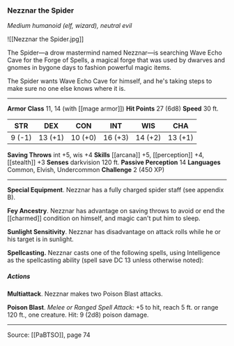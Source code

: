 ### Nezznar the Spider
_Medium humanoid (elf, wizard), neutral evil_

![[Nezznar the Spider.jpg]]

The Spider—a drow mastermind named Nezznar—is searching Wave Echo Cave for the Forge of Spells, a magical forge that was used by dwarves and gnomes in bygone days to fashion powerful magic items.

The Spider wants Wave Echo Cave for himself, and he's taking steps to make sure no one else knows where it is.




---

**Armor Class** 11, 14 (with [[mage armor]])
**Hit Points** 27 (6d8)
**Speed** 30 ft.

| STR     | DEX     | CON     | INT     | WIS     | CHA     |
|---------|---------|---------|---------|---------|---------|
| 9 (-1) | 13 (+1) | 10 (+0) | 16 (+3) | 14 (+2) | 13 (+1) |

**Saving Throws** int +5, wis +4
**Skills** [[arcana]] +5, [[perception]] +4, [[stealth]] +3
**Senses** darkvision 120 ft.
**Passive Perception** 14
**Languages** Common, Elvish, Undercommon
**Challenge** 2 (450 XP)

---

**Special Equipment**. Nezznar has a fully charged spider staff (see appendix B).

**Fey Ancestry**. Nezznar has advantage on saving throws to avoid or end the [[charmed]] condition on himself, and magic can't put him to sleep.

**Sunlight Sensitivity**. Nezznar has disadvantage on attack rolls while he or his target is in sunlight.

**Spellcasting.** Nezznar casts one of the following spells, using Intelligence as the spellcasting ability (spell save DC 13 unless otherwise noted):

##### Actions
**Multiattack**. Nezznar makes two Poison Blast attacks.

**Poison Blast**. _Melee or Ranged Spell Attack:_ +5 to hit, reach 5 ft. or range 120 ft., one creature. Hit: 9 (2d8) poison damage.


---

Source: [[PaBTSO]], page 74